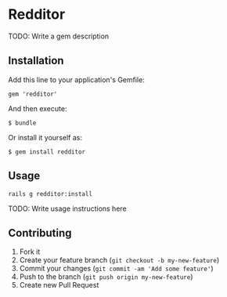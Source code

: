 # Redditor

TODO: Write a gem description

## Installation

Add this line to your application's Gemfile:

    gem 'redditor'

And then execute:

    $ bundle

Or install it yourself as:

    $ gem install redditor

## Usage

    rails g redditor:install

TODO: Write usage instructions here

## Contributing

1. Fork it
2. Create your feature branch (`git checkout -b my-new-feature`)
3. Commit your changes (`git commit -am 'Add some feature'`)
4. Push to the branch (`git push origin my-new-feature`)
5. Create new Pull Request
